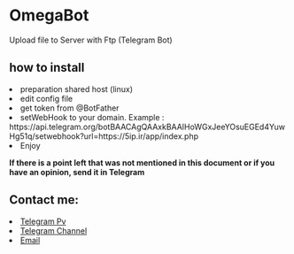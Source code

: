 # OmegaBot
Upload file to Server with Ftp (Telegram Bot)


<h2> how to install </h2>
<li> preparation shared host (linux) </li>
<li> edit config file </li>
<li> get token from @BotFather </li>
<li> setWebHook to your domain. Example : https://api.telegram.org/botBAACAgQAAxkBAAIHoWGxJeeYOsuEGEd4YuwHg51q/setwebhook?url=https://5ip.ir/app/index.php </li>
<li> Enjoy </li>

<Strong>If there is a point left that was not mentioned in this document or if you have an opinion, send it in Telegram </Strong>

<h2>Contact me:</h2>
<li><a href="https://DeAref.t.me">Telegram Pv</a></li>
<li><a href="https://appduny.t.me">Telegram Channel</a></li>
<li><a href="mailto://aref@post.ir">Email</li>

